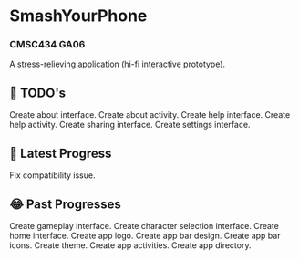# SmashYourPhone
### CMSC434 GA06
A stress-relieving application (hi-fi interactive prototype).

## :thought_balloon: TODO's
Create about interface.
Create about activity.
Create help interface.
Create help activity.
Create sharing interface.
Create settings interface.

## :rofl: Latest Progress
Fix compatibility issue.

## :joy: Past Progresses
Create gameplay interface.
Create character selection interface.
Create home interface.
Create app logo.
Create app bar design.
Create app bar icons.
Create theme.
Create app activities.
Create app directory.
